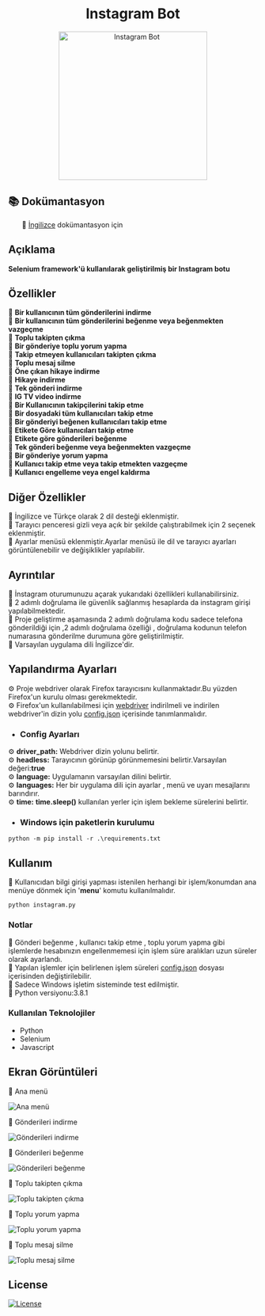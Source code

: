 <h1 align="center">Instagram Bot</h1>

<p align="center">
  <a href="https://github.com/mariuszmalek/leech">
    <img src="https://raw.githubusercontent.com/mariuszmalek/leech/master/assets/img/logo.png" alt="Instagram Bot" width="300">
  </a>
</p>

## :books: Dokümantasyon 
&nbsp;&nbsp;&nbsp;&nbsp;&nbsp;&nbsp; :small_blue_diamond: [İngilizce](https://github.com/mariuszmalek/leech) dokümantasyon için  


## Açıklama 
**Selenium framework'ü  kullanılarak geliştirilmiş bir Instagram botu**

## Özellikler
  :large_blue_circle: **Bir kullanıcının tüm gönderilerini indirme**  
  :large_blue_circle: **Bir kullanıcının tüm gönderilerini beğenme veya beğenmekten vazgeçme**  
  :large_blue_circle: **Toplu takipten çıkma**  
  :large_blue_circle: **Bir gönderiye toplu yorum yapma**  
  :large_blue_circle: **Takip etmeyen kullanıcıları takipten çıkma**  
  :large_blue_circle: **Toplu mesaj silme**  
  :large_blue_circle: **Öne çıkan hikaye indirme**  
  :large_blue_circle: **Hikaye indirme**  
  :large_blue_circle: **Tek gönderi indirme**  
  :large_blue_circle: **IG TV video indirme**  
  :large_blue_circle: **Bir Kullanıcının takipçilerini takip etme**   
  :large_blue_circle: **Bir dosyadaki tüm kullanıcıları takip etme**  
  :large_blue_circle: **Bir gönderiyi beğenen kullanıcıları takip etme**  
  :large_blue_circle: **Etikete Göre kullanıcıları takip etme**  
  :large_blue_circle: **Etikete göre gönderileri beğenme**   
  :large_blue_circle: **Tek gönderi beğenme veya beğenmekten vazgeçme**   
  :large_blue_circle: **Bir gönderiye yorum yapma**  
  :large_blue_circle: **Kullanıcı takip etme veya takip etmekten vazgeçme**  
  :large_blue_circle: **Kullanıcı engelleme veya engel kaldırma**   
  

## Diğer Özellikler
  :large_blue_circle: İngilizce ve Türkçe olarak 2 dil desteği eklenmiştir.  
  :large_blue_circle: Tarayıcı penceresi gizli veya açık bir şekilde çalıştırabilmek için 2 seçenek eklenmiştir.  
  :large_blue_circle: Ayarlar menüsü eklenmiştir.Ayarlar menüsü ile dil ve tarayıcı ayarları görüntülenebilir ve değişiklikler yapılabilir.        
    

## Ayrıntılar

:large_blue_diamond:	 İnstagram oturumunuzu açarak yukarıdaki özellikleri kullanabilirsiniz.  
:large_blue_diamond:	 2 adımlı doğrulama ile güvenlik sağlanmış hesaplarda da instagram girişi yapılabilmektedir.  
:large_blue_diamond:	 Proje geliştirme aşamasında 2 adımlı doğrulama kodu sadece telefona gönderildiği için ,2 adımlı doğrulama özelliği , doğrulama kodunun telefon numarasına gönderilme durumuna göre geliştirilmiştir.  
:large_blue_diamond:	 Varsayılan uygulama dili İngilizce'dir. 

## Yapılandırma Ayarları
 :gear:	 Proje webdriver olarak Firefox tarayıcısını kullanmaktadır.Bu yüzden Firefox'un kurulu olması gerekmektedir.  
 :gear:	 Firefox'un kullanılabilmesi için [webdriver](https://github.com/mozilla/geckodriver/releases) indirilmeli ve indirilen webdriver'in dizin yolu [config.json](https://github.com/mariuszmalek/leech/blob/master/config.json) içerisinde tanımlanmalıdır.


* ### Config Ayarları

:gear: **driver_path:** Webdriver dizin yolunu belirtir.  
:gear: **headless:** Tarayıcının görünüp görünmemesini belirtir.Varsayılan değeri:**true**   
:gear: **language:** Uygulamanın varsayılan dilini belirtir.    
:gear: **languages:** Her bir uygulama dili için ayarlar , menü ve uyarı mesajlarını barındırır.  
:gear: **time:** **time.sleep()** kullanılan yerler için işlem bekleme sürelerini belirtir.  



* ### Windows için paketlerin kurulumu
```
python -m pip install -r .\requirements.txt
```

## Kullanım
:small_blue_diamond: Kullanıcıdan bilgi girişi yapması istenilen herhangi bir işlem/konumdan ana menüye dönmek için '**menu**' komutu kullanılmalıdır.

```
python instagram.py
```



### Notlar
:small_blue_diamond: Gönderi beğenme , kullanıcı takip etme , toplu yorum yapma gibi işlemlerde hesabınızın engellenmemesi için işlem süre aralıkları uzun süreler olarak ayarlandı.   
:small_blue_diamond: Yapılan işlemler için belirlenen işlem süreleri [config.json](https://github.com/mariuszmalek/leech/blob/master/config.json) dosyası içerisinden değiştirilebilir.  
:small_blue_diamond: Sadece Windows işletim sisteminde test edilmiştir.  
:small_blue_diamond: Python versiyonu:3.8.1  


### Kullanılan Teknolojiler
 * Python
 * Selenium
 * Javascript

## Ekran Görüntüleri

:small_blue_diamond: Ana menü

![Ana menü](https://raw.githubusercontent.com/mariuszmalek/leech/master/assets/img/mainMenu.PNG)


:small_blue_diamond: Gönderileri indirme

![Gönderileri indirme](https://raw.githubusercontent.com/mariuszmalek/leech/master/assets/img/postsDownload.PNG)

:small_blue_diamond: Gönderileri beğenme

![Gönderileri beğenme](https://raw.githubusercontent.com/mariuszmalek/leech/master/assets/img/postsLike.PNG)

:small_blue_diamond: Toplu takipten çıkma

![Toplu takipten çıkma](https://raw.githubusercontent.com/mariuszmalek/leech/master/assets/img/allUnfollow.PNG)


:small_blue_diamond: Toplu yorum yapma

![Toplu yorum yapma](https://raw.githubusercontent.com/mariuszmalek/leech/master/assets/img/bulkComment.PNG)

:small_blue_diamond: Toplu mesaj silme

![Toplu mesaj silme](https://raw.githubusercontent.com/mariuszmalek/leech/master/assets/img/messagesDeleted.PNG)


## License
 [![License](https://img.shields.io/github/license/mariuszmalek/leech)](https://github.com/mariuszmalek/leech/blob/master/LICENSE)